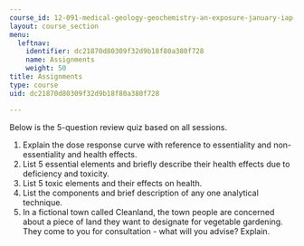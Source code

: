 ```yaml
---
course_id: 12-091-medical-geology-geochemistry-an-exposure-january-iap-2006
layout: course_section
menu:
  leftnav:
    identifier: dc21870d80309f32d9b18f80a380f728
    name: Assignments
    weight: 50
title: Assignments
type: course
uid: dc21870d80309f32d9b18f80a380f728

---
```


Below is the 5-question review quiz based on all sessions.

1.  Explain the dose response curve with reference to essentiality and non-essentiality and health effects.
2.  List 5 essential elements and briefly describe their health effects due to deficiency and toxicity.
3.  List 5 toxic elements and their effects on health.
4.  List the components and brief description of any one analytical technique.
5.  In a fictional town called Cleanland, the town people are concerned about a piece of land they want to designate for vegetable gardening. They come to you for consultation - what will you advise? Explain.